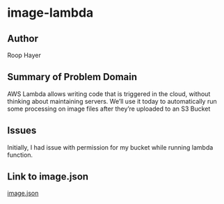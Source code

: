 # image-lambda

## Author

Roop Hayer
## Summary of Problem Domain

AWS Lambda allows writing code that is triggered in the cloud, without thinking about maintaining servers. We’ll use it today to automatically run some processing on image files after they’re uploaded to an S3 Bucket

## Issues

Initially, I had issue with permission for my bucket while running lambda function.

## Link to image.json


[image.json](https://image-lambda-roop.s3.us-west-2.amazonaws.com/image.json)



